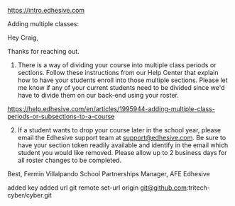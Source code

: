 https://intro.edhesive.com

Adding multiple classes:

Hey Craig, 

Thanks for reaching out. 

1. There is a way of dividing your course into multiple class periods or sections. 
Follow these instructions from our Help Center that explain how to have your students 
enroll into those multiple sections. Please let me know if any of your current students 
need to be divided since we'd have to divide them on our back-end using your roster. 


https://help.edhesive.com/en/articles/1995944-adding-multiple-class-periods-or-subsections-to-a-course



																			
2. If a student wants to drop your course later in the school year, please email the Edhesive support team at support@edhesive.com. 
Be sure to have your section token readily available and identify in the email which student you would like removed.
Please allow up to 2 business days for all roster changes to be completed.

Best,
Fermin Villalpando
School Partnerships Manager, AFE 
Edhesive

added key
added url 
git remote set-url origin git@github.com:tritech-cyber/cyber.git
